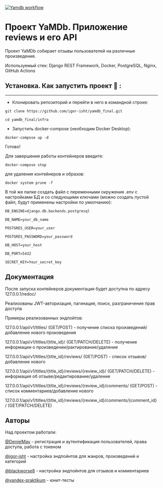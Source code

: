 [![Yamdb workflow](https://github.com/igor-isht/yamdb_final/actions/workflows/yamdb_workflow.yml/badge.svg?branch=master)](https://github.com/igor-isht/yamdb_final/actions/workflows/yamdb_workflow.yml)


# Проект YaMDb. Приложение reviews и его API
Проект YaMDb собирает отзывы пользователей на различные произведения.

Используемый стек: Django REST Framework, Docker, PostgreSQL, Nginx, GitHub Actions

## Установка. Как запустить проект 🛫 :

---
- Клонировать репозиторий и перейти в него в командной строке:

```
git clone https://github.com/igor-isht/yamdb_final.git
```

```
cd yamdb_final/infra
```
- Запустить docker-compose (необходим Docker Desktop):

```
docker-compose up -d
```

Готово!


Для завершения работы контейнеров введите:

```
docker-compose stop
```
для удаления контейнеров и образов:

```
docker system prune -f 
```


В той же папке создать файл с переменными окружения .env с настройками БД и со следующими ключами
(можно создать пустой файл, будут применены настройки по умолчанию):


```
DB_ENGINE=django.db.backends.postgresql

DB_NAME=your_db_name 

POSTGRES_USER=your_user

POSTGRES_PASSWORD=your_password

DB_HOST=your_host

DB_PORT=5432

SECRET_KEY=Your_secret_key
```

## Документация

После запуска контейнеров документация будет доступна по адресу 127.0.0.1/redoc/

Реализованы JWT-авторизация, пагинация, поиск, разграничение прав доступа


Примеры реализованных эндпойтов:
  
127.0.0.1/api/v1/titles/ (GET/POST) - получение списка произведений/добавление нового произведения

127.0.0.1/api/v1/titles/{title_id}/ (GET/PATCH/DELETE) - получение информации о произведении/рактирование/удаление


127.0.0.1/api/v1/titles/{title_id}/reviews/ (GET/POST) - список отзывов/добавление нового

127.0.0.1/api/v1/titles/{title_id}/reviews/{review_id}/ (GET/PATCH/DELETE) - информация об отзыве/редактирование/удаление


127.0.0.1/api/v1/titles/{title_id}/reviews/{review_id}/comments/ (GET/POST)  - список комментариев/добавление нового

127.0.0.1/api/v1/titles/{title_id}/reviews/{review_id}/comments/{comment_id}/ (GET/PATCH/DELETE)


## Авторы
Над проектом работали:

[@DenielMay](https://github.com/DenielMay) - регистрация и аутентификация пользователей, права доступа, работа с токеном

[@igor-isht](https://github.com/igor-isht) - настройка эндпойнтов для жанров, произведений и категорий

[@blackworse8](https://github.com/blackworse8) - настройка эндпойнтов для отзывов и комментариев

[@yandex-praktikum](https://github.com/yandex-praktikum) - юнит-тесты
